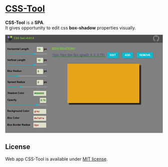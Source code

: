# [CSS-Tool](https://zhnzhn.github.io/css-tool/)
**CSS-Tool** is a **SPA**.   
It gives opportunity to edit css **box-shadow** properties visually.

![alt text](screencast/css-tool.png?raw=true "CSS Tool: Box Shadow")

## License
Web app CSS-Tool is available under [MIT license](https://opensource.org/licenses/MIT).